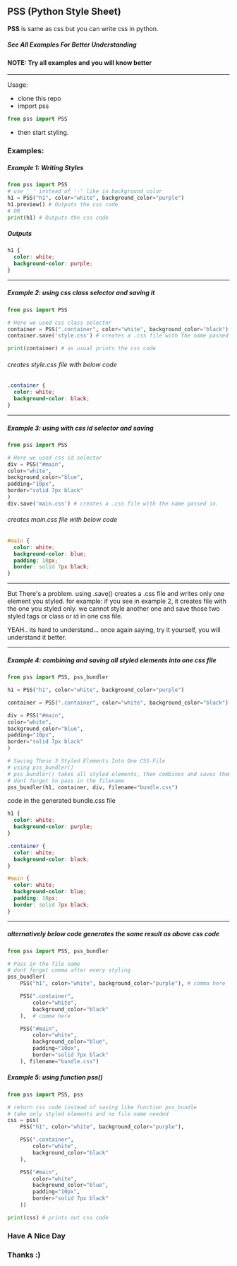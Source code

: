## PSS (Python Style Sheet)

**PSS** is same as css but you can write css in python.

##### See All Examples For Better Understanding

#### NOTE: Try all examples and you will know better

---

Usage:

- clone this repo
- import pss

```python
from pss import PSS
```

- then start styling.

### Examples:

##### Example 1: Writing Styles

```python
from pss import PSS
# use '_' instead of '-' like in background_color
h1 = PSS("h1", color="white", background_color="purple")
h1.preview() # Outputs the css code
# OR
print(h1) # Outputs the css code
```

##### Outputs

```css
h1 {
  color: white;
  background-color: purple;
}
```

---

##### Example 2: using css class selector and saving it

```python
from pss import PSS

# Here we used css class selector
container = PSS(".container", color="white", background_color="black")
container.save('style.css') # creates a .css file with the name passed in.

print(container) # as usual prints the css code
```

###### _creates style.css file with below code_

```css
.container {
  color: white;
  background-color: black;
}
```

---

##### Example 3: using with css id selector and saving

```python
from pss import PSS

# Here we used css id selector
div = PSS("#main",
color="white",
background_color="blue",
padding="10px",
border="solid 7px black"
)
div.save('main.css') # creates a .css file with the name passed in.
```

###### _creates main.css file with below code_

```css
#main {
  color: white;
  background-color: blue;
  padding: 10px;
  border: solid 7px black;
}
```

---

But There's a problem. using .save() creates a .css file and writes only one element you styled.
for example: if you see in example 2, it creates file with the one you styled only. we cannot style another one and save those two styled tags or class or id in one css file.

YEAH.. its hard to understand... once again saying, try it yourself, you will understand it better.

---

##### Example 4: combining and saving all styled elements into one css file

```python
from pss import PSS, pss_bundler

h1 = PSS("h1", color="white", background_color="purple")

container = PSS(".container", color="white", background_color="black")

div = PSS("#main",
color="white",
background_color="blue",
padding="10px",
border="solid 7px black"
)

# Saving These 3 Styled Elements Into One CSS File
# using pss_bundler()
# pss_bundler() takes all styled elements, then combines and saves them in 1 file
# dont forget to pass in the filename
pss_bundler(h1, container, div, filename="bundle.css")
```

code in the generated bundle.css file

```css
h1 {
  color: white;
  background-color: purple;
}

.container {
  color: white;
  background-color: black;
}

#main {
  color: white;
  background-color: blue;
  padding: 10px;
  border: solid 7px black;
}
```

---

##### alternatively below code generates the same result as above css code

```python
from pss import PSS, pss_bundler

# Pass in the file name
# dont forget comma after every styling
pss_bundler(
    PSS("h1", color="white", background_color="purple"), # comma here

    PSS(".container",
        color="white",
        background_color="black"
    ),  # comma here

    PSS("#main",
        color="white",
        background_color="blue",
        padding="10px",
        border="solid 7px black"
    ), filename="bundle.css")
```

##### Example 5: using function pss()

```python
from pss import PSS, pss

# return css code instead of saving like function pss_bundle
# take only styled elements and no file name needed
css = pss(
    PSS("h1", color="white", background_color="purple"),

    PSS(".container",
        color="white",
        background_color="black"
    ),

    PSS("#main",
        color="white",
        background_color="blue",
        padding="10px",
        border="solid 7px black"
    ))

print(css) # prints out css code
```
### Have A Nice Day
### Thanks :)
